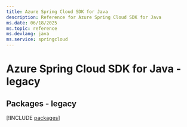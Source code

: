 ```yaml
---
title: Azure Spring Cloud SDK for Java
description: Reference for Azure Spring Cloud SDK for Java
ms.date: 06/18/2025
ms.topic: reference
ms.devlang: java
ms.service: springcloud
---
```

# Azure Spring Cloud SDK for Java - legacy
## Packages - legacy
[!INCLUDE [packages](spring-cloud-index.md)]